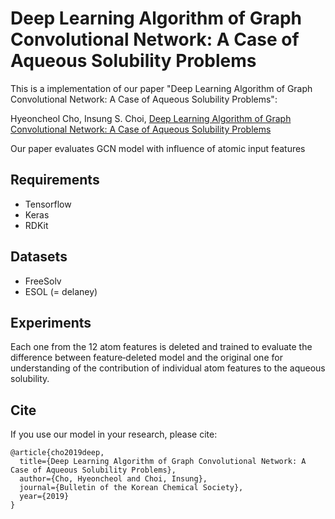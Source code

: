 # Deep Learning Algorithm of Graph Convolutional Network: A Case of Aqueous Solubility Problems

This is a implementation of our paper "Deep Learning Algorithm of Graph Convolutional Network: A Case of Aqueous Solubility Problems":

Hyeoncheol Cho, Insung S. Choi, [Deep Learning Algorithm of Graph Convolutional Network: A Case of Aqueous Solubility Problems](https://onlinelibrary.wiley.com/doi/full/10.1002/bkcs.11730)

Our paper evaluates GCN model with influence of atomic input features

## Requirements

* Tensorflow
* Keras
* RDKit

## Datasets
* FreeSolv
* ESOL (= delaney)

## Experiments

Each one from the 12 atom features is deleted and trained to evaluate the difference between feature‐deleted model and the original one for understanding of the contribution of individual atom features to the aqueous solubility.

## Cite

If you use our model in your research, please cite:
```
@article{cho2019deep,
  title={Deep Learning Algorithm of Graph Convolutional Network: A Case of Aqueous Solubility Problems},
  author={Cho, Hyeoncheol and Choi, Insung},
  journal={Bulletin of the Korean Chemical Society},
  year={2019}
}
```
